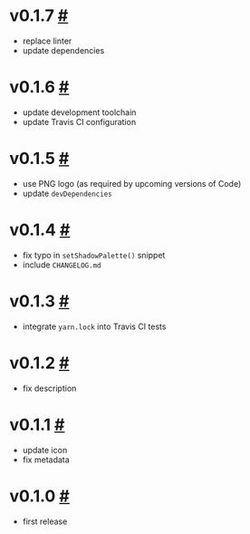 # v0.1.7 [#](https://github.com/idleberg/vscode-scummc/releases/tag/0.1.7)

- replace linter
- update dependencies

# v0.1.6 [#](https://github.com/idleberg/vscode-scummc/releases/tag/0.1.6)

- update development toolchain
- update Travis CI configuration

# v0.1.5 [#](https://github.com/idleberg/vscode-scummc/releases/tag/0.1.5)

- use PNG logo (as required by upcoming versions of Code)
- update `devDependencies`

# v0.1.4 [#](https://github.com/idleberg/vscode-scummc/releases/tag/0.1.4)

- fix typo in `setShadowPalette()` snippet
- include `CHANGELOG.md`

# v0.1.3 [#](https://github.com/idleberg/vscode-scummc/releases/tag/0.1.3)

- integrate `yarn.lock` into Travis CI tests

# v0.1.2 [#](https://github.com/idleberg/vscode-scummc/releases/tag/0.1.2)

- fix description

# v0.1.1 [#](https://github.com/idleberg/vscode-scummc/releases/tag/0.1.1)

- update icon
- fix metadata

# v0.1.0 [#](https://github.com/idleberg/vscode-scummc/releases/tag/0.1.0)

- first release

